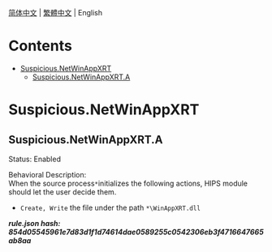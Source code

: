 


  
[简体中文](README.md) | [繁體中文](README_zh_tw.md) | English  
  

Contents
========

* [Suspicious.NetWinAppXRT](#suspiciousnetwinappxrt)
	* [Suspicious.NetWinAppXRT.A](#suspiciousnetwinappxrta)

# Suspicious.NetWinAppXRT

## Suspicious.NetWinAppXRT.A
  
Status: Enabled

Behavioral Description:   
When the source process`*`initializes the following actions, HIPS module should let the user decide them.
- `Create, Write` the file under the path `*\WinAppXRT.dll`
  
***rule.json hash: 854d05545961e7d83d1f1d74614dae0589255c0542306eb3f4716647665ab8aa***